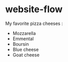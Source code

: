# website-flow
My favorite pizza cheeses :
- Mozzarella
- Emmental
- Boursin
- Blue cheese
- Goat cheese